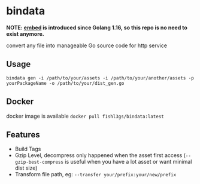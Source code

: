 # bindata

**NOTE: [embed](https://golang.org/pkg/embed/) is introduced since Golang 1.16, so this repo is no need to exist anymore.**

convert any file into manageable Go source code for http service

## Usage
```
bindata gen -i /path/to/your/assets -i /path/to/your/another/assets -p yourPackageName -o /path/to/your/dist_gen.go
```

## Docker
docker image is available `docker pull f1shl3gs/bindata:latest`

## Features
- Build Tags
- Gzip Level, decompress only happened when the asset first access 
    (`--gzip-best-compress` is useful when you have a lot asset
    or want minimal dist size)
- Transform file path, eg: `--transfer your/prefix:your/new/prefix`
